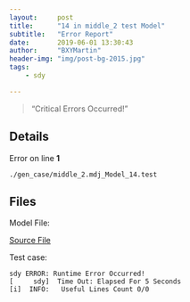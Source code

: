 ```yaml
---
layout:     post
title:      "14 in middle_2 test Model"
subtitle:   "Error Report"
date:       2019-06-01 13:30:43
author:     "BXYMartin"
header-img: "img/post-bg-2015.jpg"
tags:
    - sdy

---
```


> “Critical Errors Occurred!”


## Details

Error on line **1**

```
./gen_case/middle_2.mdj_Model_14.test
```

## Files

Model File:

[Source File](https://github.com/BXYMartin/OO-Public/blob/master/test_mdj/middle_2.mdj)

Test case:

```
sdy ERROR: Runtime Error Occurred!
[     sdy]  Time Out: Elapsed For 5 Seconds
[i]  INFO:	 Useful Lines Count 0/0
```


